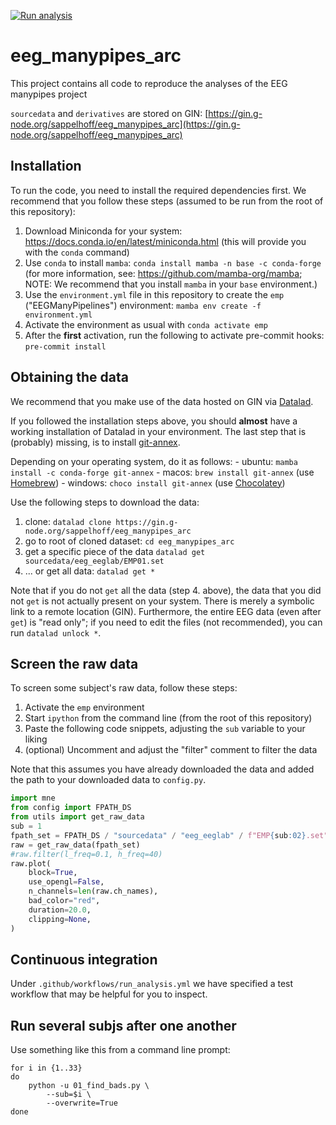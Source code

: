 [![Run analysis](https://github.com/NomisCiri/eeg_manypipes_arc/actions/workflows/run_analysis.yml/badge.svg?branch=main&event=push)](https://github.com/NomisCiri/eeg_manypipes_arc/actions/workflows/run_analysis.yml)

# eeg_manypipes_arc

This project contains all code to reproduce the analyses of the EEG manypipes project

`sourcedata` and `derivatives` are stored on GIN:
[https://gin.g-node.org/sappelhoff/eeg_manypipes_arc](https://gin.g-node.org/sappelhoff/eeg_manypipes_arc)

## Installation

To run the code, you need to install the required dependencies first.
We recommend that you follow these steps
(assumed to be run from the root of this repository):

1. Download Miniconda for your system: https://docs.conda.io/en/latest/miniconda.html
   (this will provide you with the `conda` command)
1. Use `conda` to install `mamba`: `conda install mamba -n base -c conda-forge`
   (for more information, see: https://github.com/mamba-org/mamba;
   NOTE: We recommend that you install `mamba` in your `base` environment.)
1. Use the `environment.yml` file in this repository to create the `emp` ("EEGManyPipelines") environment:
   `mamba env create -f environment.yml`
1. Activate the environment as usual with `conda activate emp`
1. After the **first** activation, run the following to activate pre-commit hooks: `pre-commit install`

## Obtaining the data

We recommend that you make use of the data hosted on GIN via
[Datalad](https://handbook.datalad.org/en/latest/index.html).

If you followed the installation steps above, you should **almost** have a working installation of
Datalad in your environment.
The last step that is (probably) missing, is to install
[git-annex](https://git-annex.branchable.com/).

Depending on your operating system, do it as follows:
    - ubuntu: `mamba install -c conda-forge git-annex`
    - macos: `brew install git-annex` (use [Homebrew](https://brew.sh/))
    - windows: `choco install git-annex` (use [Chocolatey](https://chocolatey.org/))

Use the following steps to download the data:

1. clone: `datalad clone https://gin.g-node.org/sappelhoff/eeg_manypipes_arc`
1. go to root of cloned dataset: `cd eeg_manypipes_arc`
1. get a specific piece of the data `datalad get sourcedata/eeg_eeglab/EMP01.set`
1. ... or get all data: `datalad get *`

Note that if you do not `get` all the data (step 4. above), the data that you did not `get`
is not actually present on your system.
There is merely a symbolic link to a remote location (GIN).
Furthermore, the entire EEG data (even after `get`) is "read only";
if you need to edit the files (not recommended), you can run `datalad unlock *`.

## Screen the raw data

To screen some subject's raw data, follow these steps:

1. Activate the `emp` environment
1. Start `ipython` from the command line (from the root of this repository)
1. Paste the following code snippets, adjusting the `sub` variable to your liking
1. (optional) Uncomment and adjust the "filter" comment to filter the data

Note that this assumes you have already downloaded the data and added the path
to your downloaded data to `config.py`.

```python
import mne
from config import FPATH_DS
from utils import get_raw_data
sub = 1
fpath_set = FPATH_DS / "sourcedata" / "eeg_eeglab" / f"EMP{sub:02}.set"
raw = get_raw_data(fpath_set)
#raw.filter(l_freq=0.1, h_freq=40)
raw.plot(
    block=True,
    use_opengl=False,
    n_channels=len(raw.ch_names),
    bad_color="red",
    duration=20.0,
    clipping=None,
)
```

## Continuous integration

Under `.github/workflows/run_analysis.yml` we have specified a test workflow that may be
helpful for you to inspect.


## Run several subjs after one another

Use something like this from a command line prompt:

```shell
for i in {1..33}
do
    python -u 01_find_bads.py \
        --sub=$i \
        --overwrite=True
done
```
